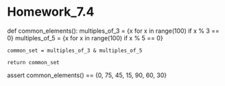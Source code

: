 # Homework_7.4


def common_elements():
    multiples_of_3 = {x for x in range(100) if x % 3 == 0}
    multiples_of_5 = {x for x in range(100) if x % 5 == 0}

    common_set = multiples_of_3 & multiples_of_5

    return common_set


assert common_elements() == {0, 75, 45, 15, 90, 60, 30}
